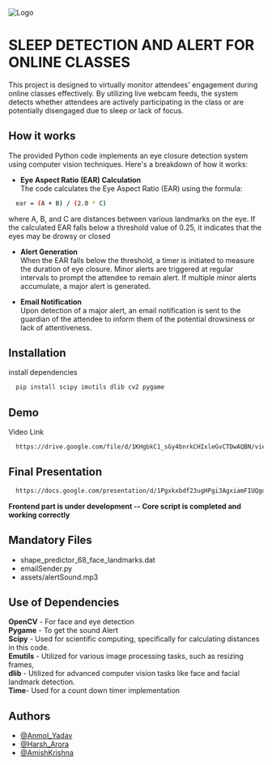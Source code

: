 ![Logo](https://github.com/anmolyadav-dev/NapNot-sleepDetection/blob/main/assets/Screenshot%20from%202024-12-06%2019-24-06.png?raw=true)
# SLEEP DETECTION AND ALERT FOR ONLINE CLASSES

This project is designed to virtually monitor attendees' engagement during online classes effectively. By utilizing live webcam feeds, the system detects whether attendees are actively participating in the class or are potentially disengaged due to sleep or lack of focus.



## How it works
The provided Python code implements an eye closure detection system using computer vision techniques. Here's a breakdown of how it works:  

* **Eye Aspect Ratio (EAR) Calculation**  
The code calculates the Eye Aspect Ratio (EAR) using the formula:

```bash
  ear = (A + B) / (2.0 * C)
```
where A, B, and C are distances between various landmarks on the eye. If the calculated EAR falls below a threshold value of 0.25, it indicates that the eyes may be drowsy or closed  


* **Alert Generation**  
When the EAR falls below the threshold, a timer is initiated to measure the duration of eye closure. Minor alerts are triggered at regular intervals to prompt the attendee to remain alert. If multiple minor alerts accumulate, a major alert is generated.  

* **Email Notification**  
Upon detection of a major alert, an email notification is sent to the guardian of the attendee to inform them of the potential drowsiness or lack of attentiveness.

## Installation

install dependencies

```bash
  pip install scipy imutils dlib cv2 pygame 
```
    
## Demo

Video Link  
```bash
  https://drive.google.com/file/d/1KHgbkC1_sGy4bnrkCHIxleGvCTDwAQBN/view?usp=drive_link
```
## Final Presentation
```bash
  https://docs.google.com/presentation/d/1Pgxkxbdf23ugHPgi3AgxiamFIUQgodPX/edit?usp=drive_link&ouid=111492798728562164278&rtpof=true&sd=true
```
**Frontend part is under development -- Core script is completed and working correctly**

## Mandatory Files
- shape_predictor_68_face_landmarks.dat
- emailSender.py   
- assets/alertSound.mp3

## Use of Dependencies

  
**OpenCV** -  For face and eye detection   
**Pygame** -  To get the sound Alert   
**Scipy**  - Used for scientific computing, specifically for calculating distances in this code.   
**Emutils** -  Utilized for various image processing tasks, such as resizing frames,  
**dlib** - Utilized for advanced computer vision tasks like face and facial     landmark detection.  
**Time**-  Used for a count down timer implementation
## Authors

- [@Anmol_Yadav](https://www.github.com/anmolyadav-dev)
- [@Harsh_Arora](https://www.github.com/harsh-323)
- [@AmishKrishna](https://www.github.com/AmishKrishna)
